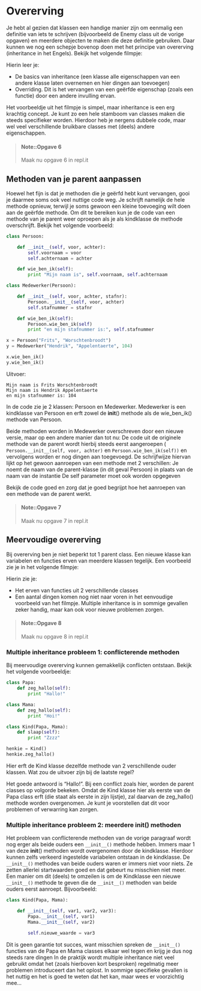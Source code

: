 # Overerving

Je hebt al gezien dat klassen een handige manier zijn om eenmalig een definitie van iets te schrijven \(bijvoorbeeld de Enemy class uit de vorige opgaven\) en meerdere objecten te maken die deze definitie gebruiken. Daar kunnen we nog een schepje bovenop doen met het principe van overerving \(inheritance in het Engels\). Bekijk het volgende filmpje:

Hierin leer je:

* De basics van inheritance \(een klasse alle eigenschappen van een andere klasse laten overnemen en hier dingen aan toevoegen\)
* Overriding. Dit is het vervangen van een geërfde eigenschap \(zoals een functie\) door een andere invulling ervan.

Het voorbeeldje uit het filmpje is simpel, maar inheritance is een erg krachtig concept. Je kunt zo een hele stamboom van classes maken die steeds specifieker worden. Hierdoor heb je nergens dubbele code, maar wel veel verschillende bruikbare classes met \(deels\) andere eigenschappen.

> #### Note::Opgave 6
>
> Maak nu opgave 6 in repl.it

## Methoden van je parent aanpassen

Hoewel het fijn is dat je methoden die je geërfd hebt kunt vervangen, gooi je daarmee soms ook veel nuttige code weg. Je schrijft namelijk de hele methode opnieuw, terwijl je soms gewoon een kleine toevoeging wilt doen aan de geërfde methode. Om dit te bereiken kun je de code van een methode van je parent weer oproepen als je als kindklasse de methode overschrijft. Bekijk het volgende voorbeeld:

```python
class Persoon:

    def __init__(self, voor, achter):
        self.voornaam = voor
        self.achternaam = achter

    def wie_ben_ik(self):
        print "Mijn naam is", self.voornaam, self.achternaam

class Medewerker(Persoon):

    def __init__(self, voor, achter, stafnr):
        Persoon.__init__(self, voor, achter)
        self.stafnummer = stafnr

    def wie_ben_ik(self):
        Persoon.wie_ben_ik(self)
        print "en mijn stafnummer is:", self.stafnummer

x = Persoon("Frits", "Worschtenbroodt")
y = Medewerker("Hendrik", "Appelentaerte", 104)

x.wie_ben_ik()
y.wie_ben_ik()
```

Uitvoer:

```text
Mijn naam is Frits Worschtenbroodt
Mijn naam is Hendrik Appelentaerte
en mijn stafnummer is: 104
```

In de code zie je 2 klassen: Persoon en Medewerker. Medewerker is een kindklasse van Persoon en erft zowel de **init**\(\) methode als de wie\_ben\_ik\(\) methode van Persoon.

Beide methoden worden in Medewerker overschreven door een nieuwe versie, maar op een andere manier dan tot nu: De code uit de originele methode van de parent wordt hierbij steeds eerst aangeroepen \( `Persoon.__init__(self, voor, achter)` en `Persoon.wie_ben_ik(self))` en vervolgens worden er nog dingen aan toegevoegd. De schrijfwijze hiervan lijkt op het gewoon aanroepen van een methode met 2 verschillen: Je noemt de naam van de parent-klasse \(in dit geval Persoon\) in plaats van de naam van de instantie De self parameter moet ook worden opgegeven

Bekijk de code goed en zorg dat je goed begrijpt hoe het aanroepen van een methode van de parent werkt.

> #### Note::Opgave 7
>
> Maak nu opgave 7 in repl.it

## Meervoudige overerving

Bij overerving ben je niet beperkt tot 1 parent class. Een nieuwe klasse kan variabelen en functies erven van meerdere klassen tegelijk. Een voorbeeld zie je in het volgende filmpje:

Hierin zie je:

* Het erven van functies uit 2 verschillende classes
* Een aantal dingen komen nog niet naar voren in het eenvoudige voorbeeld van het filmpje. Multiple inheritance is in sommige gevallen zeker handig, maar kan ook voor nieuwe problemen zorgen.

> #### Note::Opgave 8
>
> Maak nu opgave 8 in repl.it

### Multiple inheritance probleem 1: conflicterende methoden

Bij meervoudige overerving kunnen gemakkelijk conflicten ontstaan. Bekijk het volgende voorbeeldje:

```python
class Papa:
    def zeg_hallo(self):
        print "Hallo!"

class Mama:
    def zeg_hallo(self):
        print "Hoi!"

class Kind(Papa, Mama):
    def slaap(self):
        print "Zzzz"

henkie = Kind()
henkie.zeg_hallo()
```

Hier erft de Kind klasse dezelfde methode van 2 verschillende ouder klassen. Wat zou de uitvoer zijn bij de laatste regel?

Het goede antwoord is “Hallo!”. Bij een conflict zoals hier, worden de parent classes op volgorde bekeken. Omdat de Kind klasse hier als eerste van de Papa class erft \(die staat als eerste in zijn lijstje\), zal daarvan de zeg\_hallo\(\) methode worden overgenomen. Je kunt je voorstellen dat dit voor problemen of verwarring kan zorgen.

### Multiple inheritance probleem 2: meerdere **init**\(\) methoden

Het probleem van conflicterende methoden van de vorige paragraaf wordt nog erger als beide ouders een `__init__()` methode hebben. Immers maar 1 van deze **init**\(\) methoden wordt overgenomen door de kindklasse. Hierdoor kunnen zelfs verkeerd ingestelde variabelen ontstaan in de kindklasse. De `__init__()` methodes van beide ouders waren er immers niet voor niets. Ze zetten allerlei startwaarden goed en dat gebeurt nu misschien niet meer. Een manier om dit \(deels\) te omzeilen is om de Kindklasse een nieuwe `__init__()` methode te geven die de `__init__()` methoden van beide ouders eerst aanroept. Bijvoorbeeld:

```python
class Kind(Papa, Mama):

    def __init__(self, var1, var2, var3):
        Papa.__init__(self, var1)
        Mama.__init__(self, var2)

        self.nieuwe_waarde = var3
```

Dit is geen garantie tot succes, want misschien spreken de `__init__()` functies van de Papa en Mama classes elkaar wel tegen en krijg je dus nog steeds rare dingen In de praktijk wordt multiple inheritance niet veel gebruikt omdat het \(zoals hierboven kort besproken\) regelmatig meer problemen introduceert dan het oplost. In sommige specifieke gevallen is het nuttig en het is goed te weten dat het kan, maar wees er voorzichtig mee…

